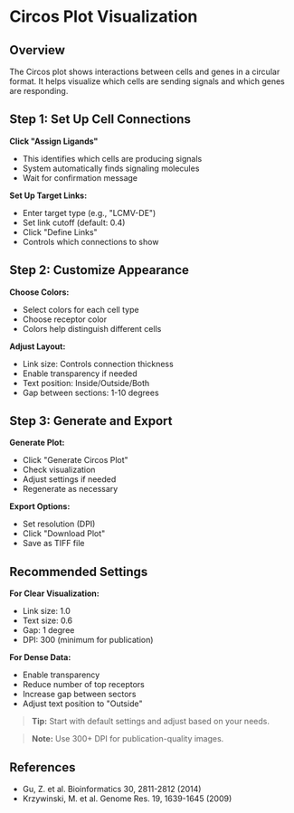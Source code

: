 # Circos Plot Visualization

## Overview
The Circos plot shows interactions between cells and genes in a circular format. It helps visualize which cells are sending signals and which genes are responding.

## Step 1: Set Up Cell Connections
**Click "Assign Ligands"**
* This identifies which cells are producing signals
* System automatically finds signaling molecules
* Wait for confirmation message

**Set Up Target Links:**
* Enter target type (e.g., "LCMV-DE")
* Set link cutoff (default: 0.4)
* Click "Define Links"
* Controls which connections to show

## Step 2: Customize Appearance
**Choose Colors:**
* Select colors for each cell type
* Choose receptor color
* Colors help distinguish different cells

**Adjust Layout:**
* Link size: Controls connection thickness
* Enable transparency if needed
* Text position: Inside/Outside/Both
* Gap between sections: 1-10 degrees

## Step 3: Generate and Export
**Generate Plot:**
* Click "Generate Circos Plot"
* Check visualization
* Adjust settings if needed
* Regenerate as necessary

**Export Options:**
* Set resolution (DPI)
* Click "Download Plot"
* Save as TIFF file

## Recommended Settings
**For Clear Visualization:**
* Link size: 1.0
* Text size: 0.6
* Gap: 1 degree
* DPI: 300 (minimum for publication)

**For Dense Data:**
* Enable transparency
* Reduce number of top receptors
* Increase gap between sectors
* Adjust text position to "Outside"

> **Tip:**
> Start with default settings and adjust based on your needs.

> **Note:**
> Use 300+ DPI for publication-quality images.

## References
* Gu, Z. et al. Bioinformatics 30, 2811-2812 (2014)
* Krzywinski, M. et al. Genome Res. 19, 1639-1645 (2009)